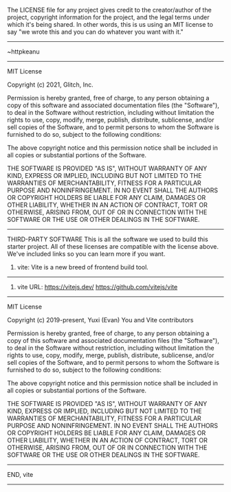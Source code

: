 The LICENSE file for any project gives credit to the creator/author of the 
project, copyright information for the project, and the legal terms under 
which it's being shared. In other words, this is us using an MIT license to
say "we wrote this and you can do whatever you want with it."

******************************************************************************
~httpkeanu
******************************************************************************
MIT License

Copyright (c) 2021, Glitch, Inc.

Permission is hereby granted, free of charge, to any person obtaining a copy
of this software and associated documentation files (the "Software"), to deal
in the Software without restriction, including without limitation the rights
to use, copy, modify, merge, publish, distribute, sublicense, and/or sell
copies of the Software, and to permit persons to whom the Software is
furnished to do so, subject to the following conditions:

The above copyright notice and this permission notice shall be included in all
copies or substantial portions of the Software.

THE SOFTWARE IS PROVIDED "AS IS", WITHOUT WARRANTY OF ANY KIND, EXPRESS OR
IMPLIED, INCLUDING BUT NOT LIMITED TO THE WARRANTIES OF MERCHANTABILITY,
FITNESS FOR A PARTICULAR PURPOSE AND NONINFRINGEMENT. IN NO EVENT SHALL THE
AUTHORS OR COPYRIGHT HOLDERS BE LIABLE FOR ANY CLAIM, DAMAGES OR OTHER
LIABILITY, WHETHER IN AN ACTION OF CONTRACT, TORT OR OTHERWISE, ARISING FROM,
OUT OF OR IN CONNECTION WITH THE SOFTWARE OR THE USE OR OTHER DEALINGS IN THE
SOFTWARE.




******************************************************************************

THIRD-PARTY SOFTWARE
This is all the software we used to build this starter project. All of these
licenses are compatible with the license above. We've included links so you
can learn more if you want. 

1. vite: Vite is a new breed of frontend build tool.


******************************************************************************
1. vite
URL: https://vitejs.dev/
     https://github.com/vitejs/vite
******************************************************************************
MIT License

Copyright (c) 2019-present, Yuxi (Evan) You and Vite contributors

Permission is hereby granted, free of charge, to any person obtaining a copy
of this software and associated documentation files (the "Software"), to deal
in the Software without restriction, including without limitation the rights
to use, copy, modify, merge, publish, distribute, sublicense, and/or sell
copies of the Software, and to permit persons to whom the Software is
furnished to do so, subject to the following conditions:

The above copyright notice and this permission notice shall be included in all
copies or substantial portions of the Software.

THE SOFTWARE IS PROVIDED "AS IS", WITHOUT WARRANTY OF ANY KIND, EXPRESS OR
IMPLIED, INCLUDING BUT NOT LIMITED TO THE WARRANTIES OF MERCHANTABILITY,
FITNESS FOR A PARTICULAR PURPOSE AND NONINFRINGEMENT. IN NO EVENT SHALL THE
AUTHORS OR COPYRIGHT HOLDERS BE LIABLE FOR ANY CLAIM, DAMAGES OR OTHER
LIABILITY, WHETHER IN AN ACTION OF CONTRACT, TORT OR OTHERWISE, ARISING FROM,
OUT OF OR IN CONNECTION WITH THE SOFTWARE OR THE USE OR OTHER DEALINGS IN THE
SOFTWARE.
******************************************************************************
END, vite
******************************************************************************

